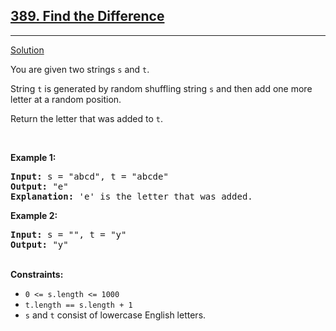 <h2><a href="https://leetcode.com/problems/find-the-difference/">389. Find the Difference</a></h2>
<hr>
<p>
<a href="./find_the_difference.cpp">Solution</a>
</p>
<p>
You are given two strings <code>s</code> and <code>t</code>.

String <code>t</code> is generated by random shuffling string <code>s</code> and then add one more letter at a random position.

Return the letter that was added to <code>t</code>.

</p>
<br>
<p>
<strong>Example 1:</strong>
<pre>
<strong>Input:</strong> s = "abcd", t = "abcde"
<strong>Output:</strong> "e"
<strong>Explanation:</strong> 'e' is the letter that was added.
</pre>
</p>
<p>
<strong>Example 2:</strong>
<pre>
<strong>Input:</strong> s = "", t = "y"
<strong>Output:</strong> "y"
</pre>
</p>
<br>
<strong>Constraints:</strong>
<ul>
<li><code>0 <= s.length <= 1000</code></li>
<li><code>t.length == s.length + 1</code></li>
<li><code>s</code> and <code>t</code> consist of lowercase English letters.</li>
</ul>
</p>
